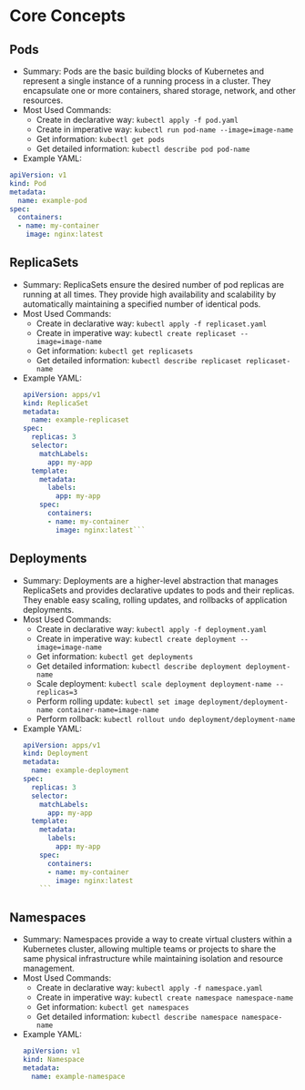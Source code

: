 # Core Concepts

## Pods
- Summary: Pods are the basic building blocks of Kubernetes and represent a single instance of a running process in a cluster. They encapsulate one or more containers, shared storage, network, and other resources.
- Most Used Commands:
  - Create in declarative way: `kubectl apply -f pod.yaml`
  - Create in imperative way: `kubectl run pod-name --image=image-name`
  - Get information: `kubectl get pods`
  - Get detailed information: `kubectl describe pod pod-name`
- Example YAML:
```yaml
apiVersion: v1
kind: Pod
metadata:
  name: example-pod
spec:
  containers:
  - name: my-container
    image: nginx:latest
```

## ReplicaSets
- Summary: ReplicaSets ensure the desired number of pod replicas are running at all times. They provide high availability and scalability by automatically maintaining a specified number of identical pods.
- Most Used Commands:
  - Create in declarative way: `kubectl apply -f replicaset.yaml`
  - Create in imperative way: `kubectl create replicaset --image=image-name`
  - Get information: `kubectl get replicasets`
  - Get detailed information: `kubectl describe replicaset replicaset-name`
- Example YAML:
  ```yaml
  apiVersion: apps/v1
  kind: ReplicaSet
  metadata:
    name: example-replicaset
  spec:
    replicas: 3
    selector:
      matchLabels:
        app: my-app
    template:
      metadata:
        labels:
          app: my-app
      spec:
        containers:
        - name: my-container
          image: nginx:latest```

## Deployments
- Summary: Deployments are a higher-level abstraction that manages ReplicaSets and provides declarative updates to pods and their replicas. They enable easy scaling, rolling updates, and rollbacks of application deployments.
- Most Used Commands:
  - Create in declarative way: `kubectl apply -f deployment.yaml`
  - Create in imperative way: `kubectl create deployment --image=image-name`
  - Get information: `kubectl get deployments`
  - Get detailed information: `kubectl describe deployment deployment-name`
  - Scale deployment: `kubectl scale deployment deployment-name --replicas=3`
  - Perform rolling update: `kubectl set image deployment/deployment-name container-name=image-name`
  - Perform rollback: `kubectl rollout undo deployment/deployment-name`
- Example YAML:
  ```yaml
  apiVersion: apps/v1
  kind: Deployment
  metadata:
    name: example-deployment
  spec:
    replicas: 3
    selector:
      matchLabels:
        app: my-app
    template:
      metadata:
        labels:
          app: my-app
      spec:
        containers:
        - name: my-container
          image: nginx:latest
      ```

## Namespaces
- Summary: Namespaces provide a way to create virtual clusters within a Kubernetes cluster, allowing multiple teams or projects to share the same physical infrastructure while maintaining isolation and resource management.
- Most Used Commands:
  - Create in declarative way: `kubectl apply -f namespace.yaml`
  - Create in imperative way: `kubectl create namespace namespace-name`
  - Get information: `kubectl get namespaces`
  - Get detailed information: `kubectl describe namespace namespace-name`
- Example YAML:
  ```yaml
  apiVersion: v1
  kind: Namespace
  metadata:
    name: example-namespace
    ```
